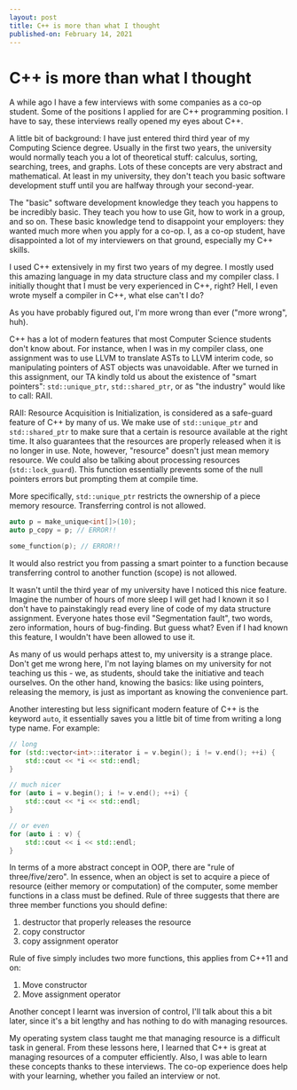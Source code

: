 ```yaml
---
layout: post
title: C++ is more than what I thought
published-on: February 14, 2021
---
```


# C++ is more than what I thought

A while ago I have a few interviews with some companies as a co-op student. Some of the positions I applied for are C++ programming position. I have to say, these interviews really opened my eyes about C++. 

A little bit of background: I have just entered third third year of my Computing Science degree. Usually in the first two years, the university would normally teach you a lot of theoretical stuff: calculus, sorting, searching, trees, and graphs. Lots of these concepts are very abstract and mathematical. At least in my university, they don't teach you basic software development stuff until you are halfway through your second-year. 

The "basic" software development knowledge they teach you happens to be incredibly basic. They teach you how to use Git, how to work in a group, and so on. These basic knowledge tend to disappoint your employers: they wanted much more when you apply for a co-op. I, as a co-op student, have disappointed a lot of my interviewers on that ground, especially my C++ skills. 

I used C++ extensively in my first two years of my degree. I mostly used this amazing language in my data structure class and my compiler class. I initially thought that I must be very experienced in C++, right? Hell, I even wrote myself a compiler in C++, what else can't I do? 

As you have probably figured out, I'm more wrong than ever ("more wrong", huh). 

C++ has a lot of modern features that most Computer Science students don't know about. For instance, when I was in my compiler class, one assignment was to use LLVM to translate ASTs to LLVM interim code, so manipulating pointers of AST objects was unavoidable. After we turned in this assignment, our TA kindly told us about the existence of "smart pointers": `std::unique_ptr`, `std::shared_ptr`, or as "the industry" would like to call: RAII. 

RAII: Resource Acquisition is Initialization, is considered as a safe-guard feature of C++ by many of us. We make use of `std::unique_ptr` and `std::shared_ptr` to make sure that a certain is resource available at the right time. It also guarantees that the resources are properly released when it is no longer in use. Note, however, "resource" doesn't just mean memory resource. We could also be talking about processing resources (`std::lock_guard`). This function essentially prevents some of the null pointers errors but prompting them at compile time. 

More specifically, `std::unique_ptr` restricts the ownership of a piece memory resource. Transferring control is not allowed.

```cpp
auto p = make_unique<int[]>(10);
auto p_copy = p; // ERROR!!

some_function(p); // ERROR!!
```

It would also restrict you from passing a smart pointer to a function because transferring control to another function (scope) is not allowed. 

It wasn't until the third year of my university have I noticed this nice feature. Imagine the number of hours of more sleep I will get had I known it so I don't have to painstakingly read every line of code of my data structure assignment. Everyone hates those evil "Segmentation fault", two words, zero information, hours of bug-finding. But guess what? Even if I had known this feature, I wouldn't have been allowed to use it. 

As many of us would perhaps attest to, my university is a strange place. Don't get me wrong here, I'm not laying blames on my university for not teaching us this - we, as students, should take the initiative and teach ourselves. On the other hand, knowing the basics: like using pointers, releasing the memory, is just as important as knowing the convenience part. 

Another interesting but less significant modern feature of C++ is the keyword `auto`, it essentially saves you a little bit of time from writing a long type name. For example:

```cpp
// long
for (std::vector<int>::iterator i = v.begin(); i != v.end(); ++i) {
    std::cout << *i << std::endl;
}

// much nicer
for (auto i = v.begin(); i != v.end(); ++i) {
    std::cout << *i << std::endl;
}

// or even
for (auto i : v) {
    std::cout << i << std::endl;
}
```

In terms of a more abstract concept in OOP, there are "rule of three/five/zero". In essence, when an object is set to acquire a piece of resource (either memory or computation) of the computer, some member functions in a class must be defined. Rule of three suggests that there are three member functions you should define: 

1. destructor that properly releases the resource
2. copy constructor
3. copy assignment operator

Rule of five simply includes two more functions, this applies from C++11 and on:

1. Move constructor
2. Move assignment operator

Another concept I learnt was inversion of control, I'll talk about this a bit later, since it's a bit lengthy and has nothing to do with managing resources. 

My operating system class taught me that managing resource is a difficult task in general. From these lessons here, I learned that C++ is great at managing resources of a computer efficiently. Also, I was able to learn these concepts thanks to these interviews. The co-op experience does help with your learning, whether you failed an interview or not. 